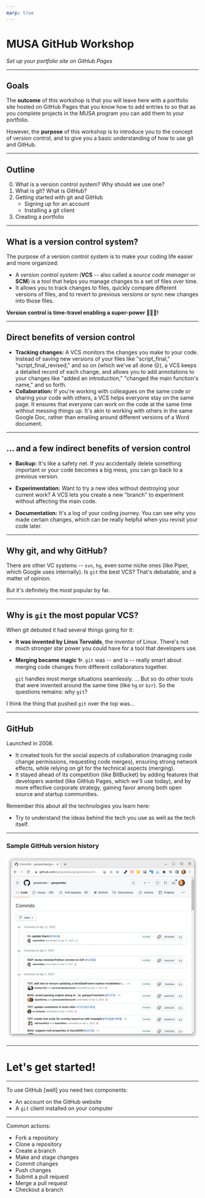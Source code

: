 ```yaml
---
marp: true
---
```


# MUSA GitHub Workshop
_Set up your portfolio site on GitHub Pages_

---

## Goals

The **outcome** of this workshop is that you will leave here with a portfolio site hosted on GitHub Pages that you know how to add entries to so that as you complete projects in the MUSA program you can add them to your portfolio.

However, the **purpose** of this workshop is to introduce you to the concept of version control, and to give you a basic understanding of how to use git and GitHub.

---

## Outline

0.  What is a version control system? Why should we use one?
1.  What is git? What is GitHub?
2.  Getting started with git and GitHub
    - Signing up for an account
    - Installing a git client
3.  Creating a portfolio

---

## What is a version control system?

The purpose of a version control system is to make your coding life easier and more organized:

- A *version control system* (**VCS** -- also called a *source code manager* or **SCM**) is a tool that helps you manage changes to a set of files over time.
- It allows you to track changes to files, quickly compare different versions of files, and to revert to previous versions or sync new changes into those files.

**Version control is time-travel enabling a super-power 🦸🏾‍♀️!**

---

## Direct benefits of version control

- **Tracking changes:** A VCS monitors the changes you make to your code. Instead of saving new versions of your files like "script_final," "script_final_revised," and so on (which we've all done 😒), a VCS keeps a detailed record of each change, and allows you to add annotations to your changes like "added an introduction," "changed the main function's name," and so forth.
- **Collaboration:** If you're working with colleagues on the same code or sharing your code with others, a VCS helps everyone stay on the same page. It ensures that everyone can work on the code at the same time without messing things up. It's akin to working with others in the same Google Doc, rather than emailing around different versions of a Word document.

---

## ... and a few indirect benefits of version control

- **Backup:** It's like a safety net. If you accidentally delete something important or your code becomes a big mess, you can go back to a previous version.

- **Experimentation:** Want to try a new idea without destroying your current work? A VCS lets you create a new "branch" to experiment without affecting the main code.

- **Documentation:** It's a log of your coding journey. You can see why you made certain changes, which can be really helpful when you revisit your code later.

---

## Why git, and why GitHub?

There are other VC systems -- `svn`, `hg`, even some niche ones (like Piper, which Google uses internally). Is `git` the best VCS? That's debatable, and a matter of opinion.

But it's definitely the most popular by far.

<!--
The first version of git was released in 2005.

In 2009, most of the projects that I was working on were tracked in Subversion. One was tracked in Mercurial and one in CVS.

By 2014, all of the projects that I was working on were tracked in Git.

-->

---

## Why is `git` the most popular VCS?

When git debuted it had several things going for it:
* **It was invented by Linus Torvalds**, the inventor of Linux. There's not much stronger star power you could have for a tool that developers use.
* **Merging became magic ✨**. `git` was -- and is -- really smart about merging code changes from different collaborators together.
  
  <!-- In time, many of you will come to have complex feelings toward merging code -- among those feelings will be anxiety, anger, perhaps fear. However, you have to understand that it used to be so much worse. -->
  
  `git` handles most merge situations seamlessly. ... But so do other tools that were invented around the same time (like `hg` or `bzr`). So the questions remains: why `git`?

I think the thing that pushed `git` over the top was...

---

## GitHub

Launched in 2008.

- It created tools for the social aspects of collaboration (managing code change permissions, requesting code merges), ensuring strong network effects, while relying on git for the technical aspects (merging).
- It stayed ahead of its competition (like BitBucket) by adding features that developers wanted (like GitHub Pages, which we'll use today), and by more effective corporate strategy, gaining favor among both open source and startup communities.

Remember this about all the technologies you learn here:
- Try to understand the ideas behind the tech you use as well as the tech itself.

---

### Sample GitHub version history
![Sample GitHub version history -- bg right contain](figures/sample-github-version-history.png)

---

# Let's get started!

---

To use GitHub [well] you need two components:
- An account on the GitHub website
- A `git` client installed on your computer

<!-- You can use GitHub without a local git client, just by making changes directly on the GitHub website, and for some changes this is a reasonable thing to do. However, very often, it is not. -->

---

Common actions:
- Fork a repository
- Clone a repository
- Create a branch
- Make and stage changes
- Commit changes
- Push changes
- Submit a pull request
- Merge a pull request
- Checkout a branch
